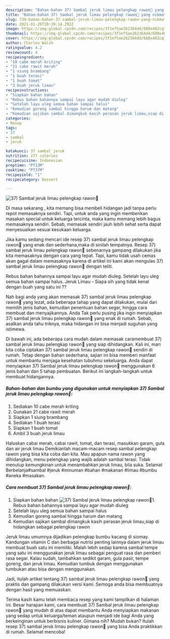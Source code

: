 ```yaml
---
description: "Bahan-bahan 37) Sambal jeruk limau pelengkap rawon💋 yang nikmat dan Mudah Dibuat"
title: "Bahan-bahan 37) Sambal jeruk limau pelengkap rawon💋 yang nikmat dan Mudah Dibuat"
slug: 739-bahan-bahan-37-sambal-jeruk-limau-pelengkap-rawon-yang-nikmat-dan-mudah-dibuat
date: 2021-01-26T20:39:14.292Z
image: https://img-global.cpcdn.com/recipes/3f1ef5ae262364dd/680x482cq70/37-sambal-jeruk-limau-pelengkap-rawon💋-foto-resep-utama.jpg
thumbnail: https://img-global.cpcdn.com/recipes/3f1ef5ae262364dd/680x482cq70/37-sambal-jeruk-limau-pelengkap-rawon💋-foto-resep-utama.jpg
cover: https://img-global.cpcdn.com/recipes/3f1ef5ae262364dd/680x482cq70/37-sambal-jeruk-limau-pelengkap-rawon💋-foto-resep-utama.jpg
author: Charles Walsh
ratingvalue: 4.2
reviewcount: 4
recipeingredient:
- "10 cabe merah kriting"
- "21 cabe rawit merah"
- "1 siung brambang"
- "1 buah terasi"
- "1 buah tomat"
- "3 buah jeruk limau"
recipeinstructions:
- "Siapkan bahan bahan"
- "Rebus bahan bahannya sampai layu agar mudah diuleg"
- "Setelah layu uleg semua bahan sampai halus"
- "Kemudian goreng sambal hingga harum dan matang"
- "Kemudian sajikan sambal dimangkuk kasih perasan jeruk limau,siap di hidangkan sebagai pelengkap rawon"
categories:
- Resep
tags:
- 37
- sambal
- jeruk

katakunci: 37 sambal jeruk 
nutrition: 277 calories
recipecuisine: Indonesian
preptime: "PT13M"
cooktime: "PT37M"
recipeyield: "1"
recipecategory: Dessert

---
```



![37) Sambal jeruk limau pelengkap rawon💋](https://img-global.cpcdn.com/recipes/3f1ef5ae262364dd/680x482cq70/37-sambal-jeruk-limau-pelengkap-rawon💋-foto-resep-utama.jpg)

Di masa  sekarang , kita memang bisa membeli hidangan jadi tanpa perlu repot memasaknya sendiri. Tapi, untuk anda yang ingin memberikan masakan special untuk keluarga tercinta, maka kamu memang lebih bagus memasaknya sendiri. Sebab, memasak sendiri jauh lebih sehat serta dapat menyesuaikan sesuai kesukaan keluarga.

Jika kamu sedang mencari ide resep 37) sambal jeruk limau pelengkap rawon💋 yang enak dan sederhana,maka di sinilah tempatnya. Resep 37) sambal jeruk limau pelengkap rawon💋  sebenarnya gampang dilakukan jika kita memasaknya dengan cara yang tepat. Tapi, kamu tidak usah cemas akan gagal dalam memasaknya 
karena di artikel ini kami akan mengulas 37) sambal jeruk limau pelengkap rawon💋 dengan teliti.  

Rebus bahan bahannya sampai layu agar mudah diuleg. Setelah layu uleg semua bahan sampai halus. Jeruk Limau - Siapa sih yang tidak kenal dengan buah yang satu ini ??

Nah bagi anda yang akan memasak 37) sambal jeruk limau pelengkap rawon💋 yang lezat, ada beberapa tahap yang dapat dilakukan, mulai dari memilih jenis bahan, kemudian penentuan bahan segar, hingga cara membuat dan menyajikannya. Anda Tak perlu pusing jika ingin menyiapkan 37) sambal jeruk limau pelengkap rawon💋 yang enak di rumah. Sebab, asalkan anda  tahu triknya, maka hidangan ini bisa menjadi suguhan yang istimewa.

Di bawah ini, ada beberapa cara mudah dalam memasak caramembuat 37) sambal jeruk limau pelengkap rawon💋 yang siap dihidangkan. Kali ini, mari kita coba ciptakan 37) sambal jeruk limau pelengkap rawon💋 sendiri di rumah. Tetap dengan bahan sederhana, sajian ini bisa memberi manfaat untuk membantu menjaga kesehatan tubuhmu sekeluarga. Anda dapat menyiapkan 37) Sambal jeruk limau pelengkap rawon💋 menggunakan 6 jenis bahan dan 5 tahap pembuatan. Berikut ini langkah-langkah untuk membuat hidangannya.

<!--inarticleads1-->

##### Bahan-bahan dan bumbu yang digunakan untuk menyiapkan 37) Sambal jeruk limau pelengkap rawon💋:

1. Sediakan 10 cabe merah kriting
1. Gunakan 21 cabe rawit merah
1. Siapkan 1 siung brambang
1. Sediakan 1 buah terasi
1. Siapkan 1 buah tomat
1. Ambil 3 buah jeruk limau


Haluskan cabai merah, cabai rawit, tomat, dan terasi, masukkan garam, gula dan air jeruk limau Demikianlah macam-macam resep sambal pelengkap rawon yang bisa kita coba dan kita. Mau apapun nama rawon yang dihidangkan, menu pelengkap yang wajib adalah sambal terasi. Tidak menutup kemungkinan untuk menambahkan jeruk limau, bila suka. Selamat Berbelanja#sambal #jeruk #minuman #bahan #makanan #limau #bumbu #aneka #masakan. 

<!--inarticleads2-->

##### Cara membuat 37) Sambal jeruk limau pelengkap rawon💋:

1. Siapkan bahan bahan
<img src="https://img-global.cpcdn.com/steps/466a7e14a0f83ad5/160x128cq70/37-sambal-jeruk-limau-pelengkap-rawon💋-langkah-memasak-1-foto.jpg" alt="37) Sambal jeruk limau pelengkap rawon💋">1. Rebus bahan bahannya sampai layu agar mudah diuleg
1. Setelah layu uleg semua bahan sampai halus
1. Kemudian goreng sambal hingga harum dan matang
1. Kemudian sajikan sambal dimangkuk kasih perasan jeruk limau,siap di hidangkan sebagai pelengkap rawon


Jeruk limau umumnya dijadikan pelengkap bumbu kacang di siomay. Kandungan vitamin C dan berbagai nutrisi penting lainnya dalam jeruk limau membuat buah satu ini memiliki. Malah lebih sedap karena sambal tempe yang satu ini menggunakan jeruk limau sebagai penguat rasa dan pemberi rasa segar. Kalau sudah, tambahkan sedikit garam, gula pasir, tempe goreng, dan jeruk limau. Kemudian tumbuk dengan menggunakan tumbukan atau bisa dengan menggunakan. 

Jadi, itulah artikel tentang  37) sambal jeruk limau pelengkap rawon💋  yang praktis dan gampang dilakukan versi kami. Semoga anda bisa membuatnya dengan hasil yang memuaskan. 

Terima kasih kamu telah membaca resep yang kami tampilkan di halaman ini. Besar harapan kami, cara membuat  37) Sambal jeruk limau pelengkap rawon💋 yang mudah di atas dapat membantu Anda menyiapkan makanan yang sedap untuk keluarga/teman ataupun menjadi ide bagi Anda yang berkeinginan untuk berbisnis kuliner. Gimana nih? Mudah bukan? Itulah resep 37) sambal jeruk limau pelengkap rawon💋 yang bisa Anda praktikkan di rumah. Selamat mencoba!

